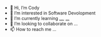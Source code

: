 - 👋 Hi, I’m Cody
- 👀 I’m interested in Software Devolopment
- 🌱 I’m currently learning [...](https://img.shields.io/badge/C#-512BD4.svg?style=for-the-badge&logo=C#&logoColor=white), [...](https://img.shields.io/badge/HTML5-E34F26.svg?style=for-the-badge&logo=HTML5&logoColor=white)
- 💞️ I’m looking to collaborate on ...
- 📫 How to reach me ...

<!---
CodeBreaker1212/CodeBreaker1212 is a ✨ special ✨ repository because its `README.md` (this file) appears on your GitHub profile.
You can click the Preview link to take a look at your changes.
--->
